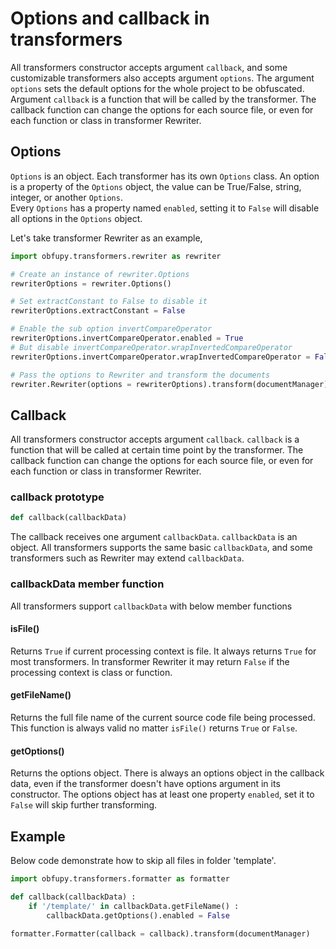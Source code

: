 # Options and callback in transformers

All transformers constructor accepts argument `callback`, and some customizable transformers also accepts argument `options`. The argument `options` sets the default options for the whole project to be obfuscated. Argument `callback` is a function that will be called by the transformer. The callback function can change the options for each source file, or even for each function or class in transformer Rewriter.

## Options

`Options` is an object. Each transformer has its own `Options` class. An option is a property of the `Options` object, the value can be True/False, string, integer, or another `Options`.  
Every `Options` has a property named `enabled`, setting it to `False` will disable all options in the `Options` object.

Let's take transformer Rewriter as an example,

```python
import obfupy.transformers.rewriter as rewriter

# Create an instance of rewriter.Options
rewriterOptions = rewriter.Options()

# Set extractConstant to False to disable it
rewriterOptions.extractConstant = False

# Enable the sub option invertCompareOperator
rewriterOptions.invertCompareOperator.enabled = True
# But disable invertCompareOperator.wrapInvertedCompareOperator
rewriterOptions.invertCompareOperator.wrapInvertedCompareOperator = False

# Pass the options to Rewriter and transform the documents
rewriter.Rewriter(options = rewriterOptions).transform(documentManager)
```

## Callback

All transformers constructor accepts argument `callback`. `callback` is a function that will be called at certain time point by the transformer. The callback function can change the options for each source file, or even for each function or class in transformer Rewriter.  

### callback prototype

```python
def callback(callbackData)
```

The callback receives one argument `callbackData`. `callbackData` is an object. All transformers supports the same basic `callbackData`, and some transformers such as Rewriter may extend `callbackData`.

### callbackData member function

All transformers support `callbackData` with below member functions

#### isFile()

Returns `True` if current processing context is file. It always returns `True` for most transformers. In transformer Rewriter it may return `False` if the processing context is class or function.

#### getFileName()

Returns the full file name of the current source code file being processed. This function is always valid no matter `isFile()` returns `True` or `False`.

#### getOptions()

Returns the options object. There is always an options object in the callback data, even if the transformer doesn't have options argument in its constructor. The options object has at least one property `enabled`, set it to `False` will skip further transforming.

## Example

Below code demonstrate how to skip all files in folder 'template'.

```python
import obfupy.transformers.formatter as formatter

def callback(callbackData) :
	if '/template/' in callbackData.getFileName() :
		callbackData.getOptions().enabled = False

formatter.Formatter(callback = callback).transform(documentManager)
```
